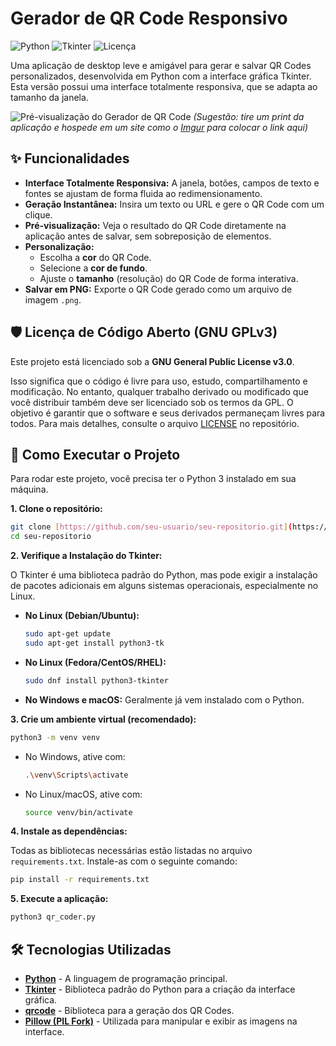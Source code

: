# Gerador de QR Code Responsivo

![Python](https://img.shields.io/badge/Python-3.8%2B-blue.svg)
![Tkinter](https://img.shields.io/badge/UI-Tkinter-orange.svg)
![Licença](https://img.shields.io/badge/License-GPLv3-blue.svg)

Uma aplicação de desktop leve e amigável para gerar e salvar QR Codes personalizados, desenvolvida em Python com a interface gráfica Tkinter. Esta versão possui uma interface totalmente responsiva, que se adapta ao tamanho da janela.

![Pré-visualização do Gerador de QR Code](https://i.imgur.com/link-para-sua-imagem.png)
*(Sugestão: tire um print da aplicação e hospede em um site como o [Imgur](https://imgur.com/) para colocar o link aqui)*

## ✨ Funcionalidades

* **Interface Totalmente Responsiva:** A janela, botões, campos de texto e fontes se ajustam de forma fluida ao redimensionamento.
* **Geração Instantânea:** Insira um texto ou URL e gere o QR Code com um clique.
* **Pré-visualização:** Veja o resultado do QR Code diretamente na aplicação antes de salvar, sem sobreposição de elementos.
* **Personalização:**
    * Escolha a **cor** do QR Code.
    * Selecione a **cor de fundo**.
    * Ajuste o **tamanho** (resolução) do QR Code de forma interativa.
* **Salvar em PNG:** Exporte o QR Code gerado como um arquivo de imagem `.png`.

## 🛡️ Licença de Código Aberto (GNU GPLv3)

Este projeto está licenciado sob a **GNU General Public License v3.0**.

Isso significa que o código é livre para uso, estudo, compartilhamento e modificação. No entanto, qualquer trabalho derivado ou modificado que você distribuir também deve ser licenciado sob os termos da GPL. O objetivo é garantir que o software e seus derivados permaneçam livres para todos. Para mais detalhes, consulte o arquivo [LICENSE](LICENSE) no repositório.

## 🚀 Como Executar o Projeto

Para rodar este projeto, você precisa ter o Python 3 instalado em sua máquina.

**1. Clone o repositório:**

```bash
git clone [https://github.com/seu-usuario/seu-repositorio.git](https://github.com/seu-usuario/seu-repositorio.git)
cd seu-repositorio
```

**2. Verifique a Instalação do Tkinter:**

O Tkinter é uma biblioteca padrão do Python, mas pode exigir a instalação de pacotes adicionais em alguns sistemas operacionais, especialmente no Linux.

* **No Linux (Debian/Ubuntu):**
  ```bash
  sudo apt-get update
  sudo apt-get install python3-tk
  ```
* **No Linux (Fedora/CentOS/RHEL):**
  ```bash
  sudo dnf install python3-tkinter
  ```
* **No Windows e macOS:** Geralmente já vem instalado com o Python.

**3. Crie um ambiente virtual (recomendado):**

```bash
python3 -m venv venv
```

* No Windows, ative com:
    ```bash
    .\venv\Scripts\activate
    ```
* No Linux/macOS, ative com:
    ```bash
    source venv/bin/activate
    ```

**4. Instale as dependências:**

Todas as bibliotecas necessárias estão listadas no arquivo `requirements.txt`. Instale-as com o seguinte comando:

```bash
pip install -r requirements.txt
```

**5. Execute a aplicação:**

```bash
python3 qr_coder.py
```

## 🛠️ Tecnologias Utilizadas

* **[Python](https://www.python.org/)** - A linguagem de programação principal.
* **[Tkinter](https://docs.python.org/3/library/tkinter.html)** - Biblioteca padrão do Python para a criação da interface gráfica.
* **[qrcode](https://pypi.org/project/qrcode/)** - Biblioteca para a geração dos QR Codes.
* **[Pillow (PIL Fork)](https://pypi.org/project/Pillow/)** - Utilizada para manipular e exibir as imagens na interface.
